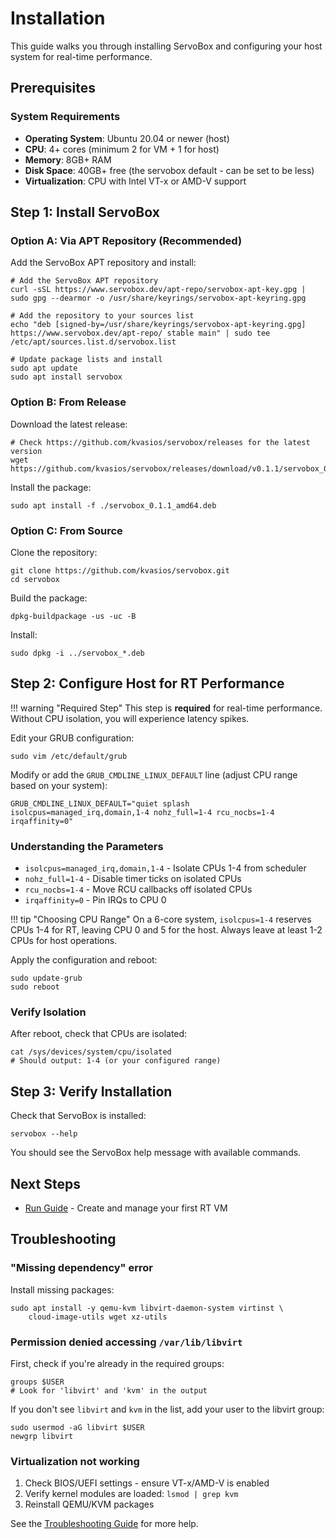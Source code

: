 # Installation

This guide walks you through installing ServoBox and configuring your host system for real-time performance.

## Prerequisites

### System Requirements

- **Operating System**: Ubuntu 20.04 or newer (host)
- **CPU**: 4+ cores (minimum 2 for VM + 1 for host)
- **Memory**: 8GB+ RAM
- **Disk Space**: 40GB+ free (the servobox default - can be set to be less)
- **Virtualization**: CPU with Intel VT-x or AMD-V support


## Step 1: Install ServoBox

### Option A: Via APT Repository (Recommended)

Add the ServoBox APT repository and install:

```console
# Add the ServoBox APT repository
curl -sSL https://www.servobox.dev/apt-repo/servobox-apt-key.gpg | sudo gpg --dearmor -o /usr/share/keyrings/servobox-apt-keyring.gpg

# Add the repository to your sources list
echo "deb [signed-by=/usr/share/keyrings/servobox-apt-keyring.gpg] https://www.servobox.dev/apt-repo/ stable main" | sudo tee /etc/apt/sources.list.d/servobox.list

# Update package lists and install
sudo apt update
sudo apt install servobox
```

### Option B: From Release

Download the latest release:

```console
# Check https://github.com/kvasios/servobox/releases for the latest version
wget https://github.com/kvasios/servobox/releases/download/v0.1.1/servobox_0.1.1_amd64.deb
```

Install the package:

```console
sudo apt install -f ./servobox_0.1.1_amd64.deb
```

### Option C: From Source

Clone the repository:

```console
git clone https://github.com/kvasios/servobox.git
cd servobox
```

Build the package:

```console
dpkg-buildpackage -us -uc -B
```

Install:

```console
sudo dpkg -i ../servobox_*.deb
```

## Step 2: Configure Host for RT Performance

!!! warning "Required Step"
    This step is **required** for real-time performance. Without CPU isolation, you will experience latency spikes.

Edit your GRUB configuration:

```console
sudo vim /etc/default/grub
```

Modify or add the `GRUB_CMDLINE_LINUX_DEFAULT` line (adjust CPU range based on your system):

```text
GRUB_CMDLINE_LINUX_DEFAULT="quiet splash isolcpus=managed_irq,domain,1-4 nohz_full=1-4 rcu_nocbs=1-4 irqaffinity=0"
```

### Understanding the Parameters

- `isolcpus=managed_irq,domain,1-4` - Isolate CPUs 1-4 from scheduler
- `nohz_full=1-4` - Disable timer ticks on isolated CPUs
- `rcu_nocbs=1-4` - Move RCU callbacks off isolated CPUs
- `irqaffinity=0` - Pin IRQs to CPU 0

!!! tip "Choosing CPU Range"
    On a 6-core system, `isolcpus=1-4` reserves CPUs 1-4 for RT, leaving CPU 0 and 5 for the host.
    Always leave at least 1-2 CPUs for host operations.

Apply the configuration and reboot:

```console
sudo update-grub
sudo reboot
```

### Verify Isolation

After reboot, check that CPUs are isolated:

```console
cat /sys/devices/system/cpu/isolated
# Should output: 1-4 (or your configured range)
```

## Step 3: Verify Installation

Check that ServoBox is installed:

```console
servobox --help
```

You should see the ServoBox help message with available commands.


## Next Steps

- [Run Guide](run.md) - Create and manage your first RT VM
 

## Troubleshooting

### "Missing dependency" error

Install missing packages:

```console
sudo apt install -y qemu-kvm libvirt-daemon-system virtinst \
    cloud-image-utils wget xz-utils
```

### Permission denied accessing `/var/lib/libvirt`

First, check if you're already in the required groups:

```console
groups $USER
# Look for 'libvirt' and 'kvm' in the output
```

If you don't see `libvirt` and `kvm` in the list, add your user to the libvirt group:

```console
sudo usermod -aG libvirt $USER
newgrp libvirt
```

### Virtualization not working

1. Check BIOS/UEFI settings - ensure VT-x/AMD-V is enabled
2. Verify kernel modules are loaded: `lsmod | grep kvm`
3. Reinstall QEMU/KVM packages

See the [Troubleshooting Guide](../reference/troubleshooting.md) for more help.

